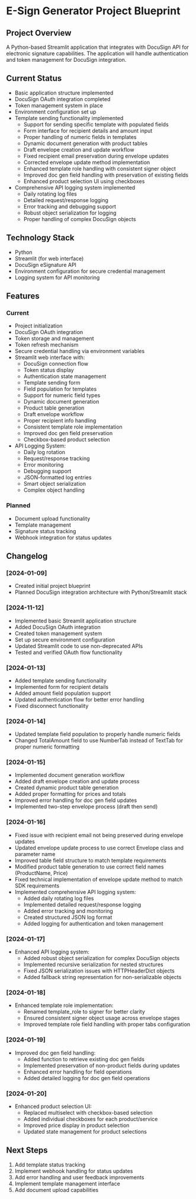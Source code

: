 # E-Sign Generator Project Blueprint

## Project Overview
A Python-based Streamlit application that integrates with DocuSign API for electronic signature capabilities. The application will handle authentication and token management for DocuSign integration.

## Current Status
- Basic application structure implemented
- DocuSign OAuth integration completed
- Token management system in place
- Environment configuration set up
- Template sending functionality implemented
  - Support for sending specific template with populated fields
  - Form interface for recipient details and amount input
  - Proper handling of numeric fields in templates
  - Dynamic document generation with product tables
  - Draft envelope creation and update workflow
  - Fixed recipient email preservation during envelope updates
  - Corrected envelope update method implementation
  - Enhanced template role handling with consistent signer object
  - Improved doc gen field handling with preservation of existing fields
  - Enhanced product selection UI using checkboxes
- Comprehensive API logging system implemented
  - Daily rotating log files
  - Detailed request/response logging
  - Error tracking and debugging support
  - Robust object serialization for logging
  - Proper handling of complex DocuSign objects

## Technology Stack
- Python
- Streamlit (for web interface)
- DocuSign eSignature API
- Environment configuration for secure credential management
- Logging system for API monitoring

## Features
### Current
- Project initialization
- DocuSign OAuth integration
- Token storage and management
- Token refresh mechanism
- Secure credential handling via environment variables
- Streamlit web interface with:
  - DocuSign connection flow
  - Token status display
  - Authentication state management
  - Template sending form
  - Field population for templates
  - Support for numeric field types
  - Dynamic document generation
  - Product table generation
  - Draft envelope workflow
  - Proper recipient info handling
  - Consistent template role implementation
  - Improved doc gen field preservation
  - Checkbox-based product selection
- API Logging System:
  - Daily log rotation
  - Request/response tracking
  - Error monitoring
  - Debugging support
  - JSON-formatted log entries
  - Smart object serialization
  - Complex object handling

### Planned
- Document upload functionality
- Template management
- Signature status tracking
- Webhook integration for status updates

## Changelog
### [2024-01-09]
- Created initial project blueprint
- Planned DocuSign integration architecture with Python/Streamlit stack

### [2024-11-12]
- Implemented basic Streamlit application structure
- Added DocuSign OAuth integration
- Created token management system
- Set up secure environment configuration
- Updated Streamlit code to use non-deprecated APIs
- Tested and verified OAuth flow functionality

### [2024-01-13]
- Added template sending functionality
- Implemented form for recipient details
- Added amount field population support
- Updated authentication flow for better error handling
- Fixed disconnect functionality

### [2024-01-14]
- Updated template field population to properly handle numeric fields
- Changed TotalAmount field to use NumberTab instead of TextTab for proper numeric formatting

### [2024-01-15]
- Implemented document generation workflow
- Added draft envelope creation and update process
- Created dynamic product table generation
- Added proper formatting for prices and totals
- Improved error handling for doc gen field updates
- Implemented two-step envelope process (draft then send)

### [2024-01-16]
- Fixed issue with recipient email not being preserved during envelope updates
- Updated envelope update process to use correct Envelope class and parameter name
- Improved table field structure to match template requirements
- Modified product table generation to use correct field names (ProductName, Price)
- Fixed technical implementation of envelope update method to match SDK requirements
- Implemented comprehensive API logging system:
  - Added daily rotating log files
  - Implemented detailed request/response logging
  - Added error tracking and monitoring
  - Created structured JSON log format
  - Added logging for authentication and token management

### [2024-01-17]
- Enhanced API logging system:
  - Added robust object serialization for complex DocuSign objects
  - Implemented recursive serialization for nested structures
  - Fixed JSON serialization issues with HTTPHeaderDict objects
  - Added fallback string representation for non-serializable objects

### [2024-01-18]
- Enhanced template role implementation:
  - Renamed template_role to signer for better clarity
  - Ensured consistent signer object usage across envelope stages
  - Improved template role field handling with proper tabs configuration

### [2024-01-19]
- Improved doc gen field handling:
  - Added function to retrieve existing doc gen fields
  - Implemented preservation of non-product fields during updates
  - Enhanced error handling for field operations
  - Added detailed logging for doc gen field operations

### [2024-01-20]
- Enhanced product selection UI:
  - Replaced multiselect with checkbox-based selection
  - Added individual checkboxes for each product/service
  - Improved price display in product selection
  - Updated state management for product selections

## Next Steps
1. Add template status tracking
2. Implement webhook handling for status updates
3. Add error handling and user feedback improvements
4. Implement template management interface
5. Add document upload capabilities
